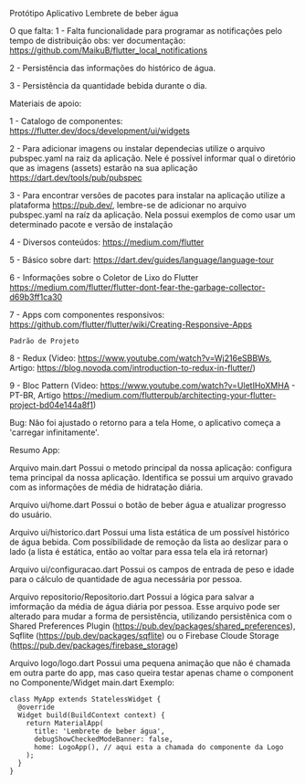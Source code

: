 Protótipo Aplicativo Lembrete de beber água

O que falta:
1 - Falta funcionalidade para programar as notificações pelo tempo de distribuição
    obs: ver documentação: https://github.com/MaikuB/flutter_local_notifications
    
2 - Persistência das informações do histórico de água.

3 - Persistência da quantidade bebida durante o dia.

Materiais de apoio:

1 - Catalogo de componentes:
    https://flutter.dev/docs/development/ui/widgets

2 - Para adicionar imagens ou instalar dependecias utilize o arquivo pubspec.yaml na raiz da aplicação. Nele é possível informar qual o diretório que as imagens (assets) estarão na sua aplicação
    https://dart.dev/tools/pub/pubspec

3 - Para encontrar versões de pacotes para instalar na aplicação utilize a plataforma https://pub.dev/, lembre-se de adicionar no arquivo pubspec.yaml na raíz da aplicação. Nela possui exemplos de como usar um determinado pacote e versão de instalação

4 - Diversos conteúdos: https://medium.com/flutter

5 - Básico sobre dart: https://dart.dev/guides/language/language-tour

6 - Informações sobre o Coletor de Lixo do Flutter https://medium.com/flutter/flutter-dont-fear-the-garbage-collector-d69b3ff1ca30

7 - Apps com componentes responsivos: https://github.com/flutter/flutter/wiki/Creating-Responsive-Apps

    Padrão de Projeto
8 - Redux (Video: https://www.youtube.com/watch?v=Wj216eSBBWs, Artigo: https://blog.novoda.com/introduction-to-redux-in-flutter/)

9 - Bloc Pattern (Video: https://www.youtube.com/watch?v=UletIHoXMHA - PT-BR, Artigo https://medium.com/flutterpub/architecting-your-flutter-project-bd04e144a8f1)



Bug: Não foi ajustado o retorno para a tela Home, o aplicativo começa a 'carregar infinitamente'.

Resumo App:

Arquivo main.dart
    Possui o metodo principal da nossa aplicação: configura tema principal da nossa aplicação. Identifica se possui um arquivo gravado com as informações de média de hidratação diária.

Arquivo ui/home.dart
    Possui o botão de beber água e atualizar progresso do usuário.

Arquivo ui/historico.dart
    Possui uma lista estática de um possível histórico de água bebida. Com possíbilidade de remoção da lista ao deslizar para o lado (a lista é estática, então ao voltar para essa tela ela irá retornar)

Arquivo ui/configuracao.dart
    Possui os campos de entrada de peso e idade para o cálculo de quantidade de agua necessária por pessoa.

Arquivo repositorio/Repositorio.dart
    Possui a lógica para salvar a imformação da média de água diária por pessoa. Esse arquivo pode ser alterado para mudar a forma de persistência, utilizando persistênica com o Shared Preferences Plugin (https://pub.dev/packages/shared_preferences),
Sqflite (https://pub.dev/packages/sqflite) ou o Firebase Cloude Storage (https://pub.dev/packages/firebase_storage)

Arquivo logo/logo.dart
    Possui uma pequena animação que não é chamada em outra parte do app, mas caso queira testar apenas chame o component no Componente/Widget main.dart
    Exemplo:

    class MyApp extends StatelessWidget {
      @override
      Widget build(BuildContext context) {
        return MaterialApp(
          title: 'Lembrete de beber água',
          debugShowCheckedModeBanner: false,
          home: LogoApp(), // aqui esta a chamada do componente da Logo
        );
      }
    }








